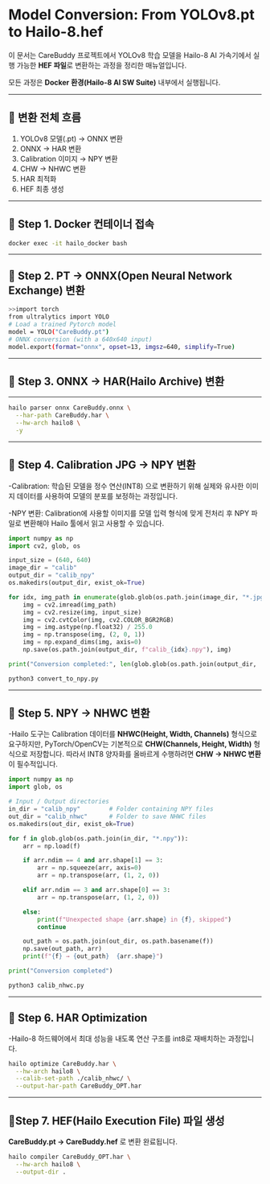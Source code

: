 # Model Conversion: From YOLOv8.pt to Hailo-8.hef

이 문서는 CareBuddy 프로젝트에서 YOLOv8 학습 모델을 Hailo-8 AI 가속기에서 실행 가능한 **HEF 파일**로 변환하는 과정을 정리한 매뉴얼입니다. 

모든 과정은 **Docker 환경(Hailo-8 AI SW Suite)** 내부에서 실행됩니다.

---

## 📌 변환 전체 흐름
1. YOLOv8 모델(.pt) → ONNX 변환  
2. ONNX → HAR 변환  
3. Calibration 이미지 → NPY 변환 
4. CHW → NHWC 변환  
5. HAR 최적화  
6. HEF 최종 생성  

---

## 🚀 Step 1. Docker 컨테이너 접속
```bash
docker exec -it hailo_docker bash
```
---
## 🚀 Step 2. PT → ONNX(Open Neural Network Exchange) 변환
```bash
>>import torch 
from ultralytics import YOLO 
# Load a trained Pytorch model
model = YOLO("CareBuddy.pt") 
# ONNX conversion (with a 640x640 input) 
model.export(format="onnx", opset=13, imgsz=640, simplify=True) 
```
---
## 🚀 Step 3. ONNX → HAR(Hailo Archive) 변환
---
```bash
hailo parser onnx CareBuddy.onnx \
  --har-path CareBuddy.har \
  --hw-arch hailo8 \
  -y
```
---
## 🚀 Step 4. Calibration JPG → NPY 변환
-Calibration: 학습된 모델을 정수 연산(INT8) 으로 변환하기 위해 실제와 유사한 이미지 데이터를 사용하여 모델의 분포를 보정하는 과정입니다.

-NPY 변환: Calibration에 사용할 이미지를 모델 입력 형식에 맞게 전처리 후 NPY 파일로 변환해야 Hailo 툴에서 읽고 사용할 수 있습니다.
```python
import numpy as np
import cv2, glob, os

input_size = (640, 640)
image_dir = "calib"
output_dir = "calib_npy"
os.makedirs(output_dir, exist_ok=True)

for idx, img_path in enumerate(glob.glob(os.path.join(image_dir, "*.jpg"))):
    img = cv2.imread(img_path)
    img = cv2.resize(img, input_size)
    img = cv2.cvtColor(img, cv2.COLOR_BGR2RGB)
    img = img.astype(np.float32) / 255.0
    img = np.transpose(img, (2, 0, 1))
    img = np.expand_dims(img, axis=0) 
    np.save(os.path.join(output_dir, f"calib_{idx}.npy"), img)

print("Conversion completed:", len(glob.glob(os.path.join(output_dir, '*.npy'))))

```
```bash
python3 convert_to_npy.py
```
---
## 🚀 Step 5. NPY → NHWC 변환
-Hailo 도구는 Calibration 데이터를 **NHWC(Height, Width, Channels)** 형식으로 요구하지만,
PyTorch/OpenCV는 기본적으로 **CHW(Channels, Height, Width)** 형식으로 저장합니다.
따라서 INT8 양자화를 올바르게 수행하려면 **CHW → NHWC 변환**이 필수적입니다.
```python
import numpy as np
import glob, os

# Input / Output directories
in_dir = "calib_npy"        # Folder containing NPY files
out_dir = "calib_nhwc"      # Folder to save NHWC files
os.makedirs(out_dir, exist_ok=True)

for f in glob.glob(os.path.join(in_dir, "*.npy")):
    arr = np.load(f)

    if arr.ndim == 4 and arr.shape[1] == 3:
        arr = np.squeeze(arr, axis=0)
        arr = np.transpose(arr, (1, 2, 0))

    elif arr.ndim == 3 and arr.shape[0] == 3:
        arr = np.transpose(arr, (1, 2, 0))

    else:
        print(f"Unexpected shape {arr.shape} in {f}, skipped")
        continue

    out_path = os.path.join(out_dir, os.path.basename(f))
    np.save(out_path, arr)
    print(f"{f} → {out_path}  {arr.shape}")

print("Conversion completed")
```
```bash
python3 calib_nhwc.py
```
---
## 🚀 Step 6. HAR Optimization
-Hailo-8 하드웨어에서 최대 성능을 내도록 연산 구조를 int8로 재배치하는 과정입니다.
```bash
hailo optimize CareBuddy.har \
  --hw-arch hailo8 \
  --calib-set-path ./calib_nhwc/ \
  --output-har-path CareBuddy_OPT.har
```
---
## 🚀Step 7. HEF(Hailo Execution File) 파일 생성
**CareBuddy.pt → CareBuddy.hef** 로 변환 완료됩니다. 
```bash
hailo compiler CareBuddy_OPT.har \
  --hw-arch hailo8 \
  --output-dir .
```
